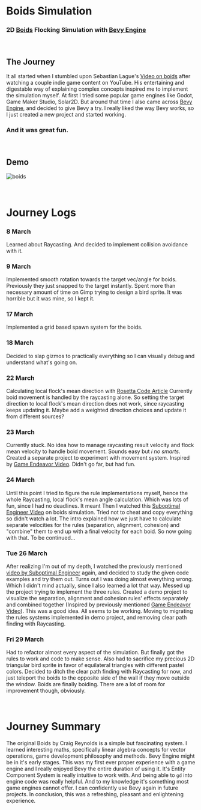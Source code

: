 # Boids Simulation
### 2D [Boids](https://en.wikipedia.org/wiki/Boids) Flocking Simulation with [Bevy Engine](https://bevyengine.org)

</br>

## The Journey
It all started when I stumbled upon Sebastian Lague's [Video on boids](https://www.youtube.com/watch?v=bqtqltqcQhw) after watching a couple indie game content on YouTube.
His entertaining and digestable way of explaining complex concepts inspired me to implement the simulation myself.
At first I tried some popular game engines like Godot, Game Maker Studio, Solar2D. 
But around that time I also came across [Bevy Engine](https://bevyengine.org), and decided to give Bevy a try.
I really liked the way Bevy works, so I just created a new project and started working.

### And it was **great** fun.

</br>

## Demo

![boids](https://github.com/kenalizadeh/boids_rs/assets/4370392/d4ab255b-4e0f-4d61-8dae-8a07c5ca6fc2)

</br>

# Journey Logs
### 8 March
Learned about Raycasting. And decided to implement collision avoidance with it.

### 9 March
Implemented smooth rotation towards the target vec/angle for boids. Previously they just snapped to the target instantly.
Spent more than necessary amount of time on Gimp trying to design a bird sprite. It was horrible but it was mine, so I kept it.

### 17 March
Implemented a grid based spawn system for the boids.

### 18 March
Decided to slap gizmos to practically everything so I can visually debug and understand what's going on.

### 22 March
Calculating local flock's mean direction with [Rosetta Code Article](https://rosettacode.org/wiki/Averages/Mean_angle)
Currently boid movement is handled by the raycasting alone. So setting the target direction to local flock's mean direction does not work, since raycasting keeps updating it. Maybe add a weighted direction choices and update it from different sources?

### 23 March
Currently stuck. No idea how to manage raycasting result velocity and flock mean velocity to handle boid movement. Sounds easy but *i no smarts*.
Created a separate project to experiment with movement system. Inspired by [Game Endeavor Video](https://www.youtube.com/watch?v=6BrZryMz-ac). Didn't go far, but had fun.

### 24 March
Until this point I tried to figure the rule implementations myself, hence the whole Raycasting, local flock's mean angle calculation. Which was lots of fun, since I had no deadlines. It meant 
Then I watched this [Suboptimal Engineer Video](https://www.youtube.com/watch?v=HzR-9tfOJQo) on boids simulation. Tried not to cheat and copy everything so didn't watch a lot. The intro explained how we just have to calculate separate velocities for the rules (separation, alignment, cohesion) and "combine" them to end up with a final velocity for each boid.
So now going with that. To be continued...

### Tue 26 March
After realizing I'm out of my depth, I watched the previously mentioned [video by Suboptimal Engineer](https://www.youtube.com/watch?v=HzR-9tfOJQo) again, and decided to study the given code examples and try them out.
Turns out I was doing almost everything wrong. Which I didn't mind actually, since I also learned a lot that way.
Messed up the project trying to implement the three rules.
Created a demo project to visualize the separation, alignment and cohesion rules' effects separately and combined together (Inspired by previously mentioned [Game Endeavor Video](https://www.youtube.com/watch?v=6BrZryMz-ac)). This was a good idea. All seems to be working.
Moving to migrating the rules systems implemented in demo project, and removing clear path finding with Raycasting.

### Fri 29 March
Had to refactor almost every aspect of the simulation. But finally got the rules to work and code to make sense.
Also had to sacrifice my precious 2D triangular bird sprite in favor of equilateral triangles with different pastel colors.
Decided to ditch the clear path finding with Raycasting for now, and just teleport the boids to the opposite side of the wall if they move outside the window.
Boids are finally boiding. There are a lot of room for improvement though, obviously.

</br>

# Journey Summary
The original Boids by Craig Reynolds is a simple but fascinating system.
I learned interesting maths, specifically linear algebra concepts for vector operations, game development philosophy and methods.
Bevy Engine might be in it's early stages.
This was my first ever proper experience with a game engine and I really enjoyed Bevy the entire duration of using it.
It's Entity Component System is really intuitive to work with.
And being able to `gd` into engine code was really helpful. And to my knowledge it's something most game engines cannot offer.
I can confidently use Bevy again in future projects.
In conclusion, this was a refreshing, pleasant and enlightening experience.
